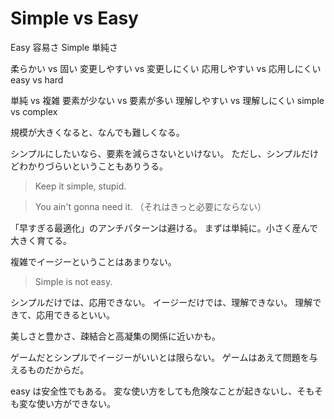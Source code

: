 # Simple vs Easy

Easy 容易さ
Simple 単純さ

柔らかい vs 固い
変更しやすい vs 変更しにくい
応用しやすい vs 応用しにくい
easy vs hard

単純 vs 複雑
要素が少ない vs 要素が多い
理解しやすい vs 理解しにくい
simple vs complex

規模が大きくなると、なんでも難しくなる。

シンプルにしたいなら、要素を減らさないといけない。
ただし、シンプルだけどわかりづらいということもありうる。

> Keep it simple, stupid.

> You ain't gonna need it.
> （それはきっと必要にならない）

「早すぎる最適化」のアンチパターンは避ける。
まずは単純に。小さく産んで大きく育てる。

複雑でイージーということはあまりない。

> Simple is not easy.

シンプルだけでは、応用できない。
イージーだけでは、理解できない。
理解できて、応用できるといい。

美しさと豊かさ、疎結合と高凝集の関係に近いかも。

ゲームだとシンプルでイージーがいいとは限らない。
ゲームはあえて問題を与えるものだからだ。

easy は安全性でもある。
変な使い方をしても危険なことが起きないし、そもそも変な使い方ができない。
